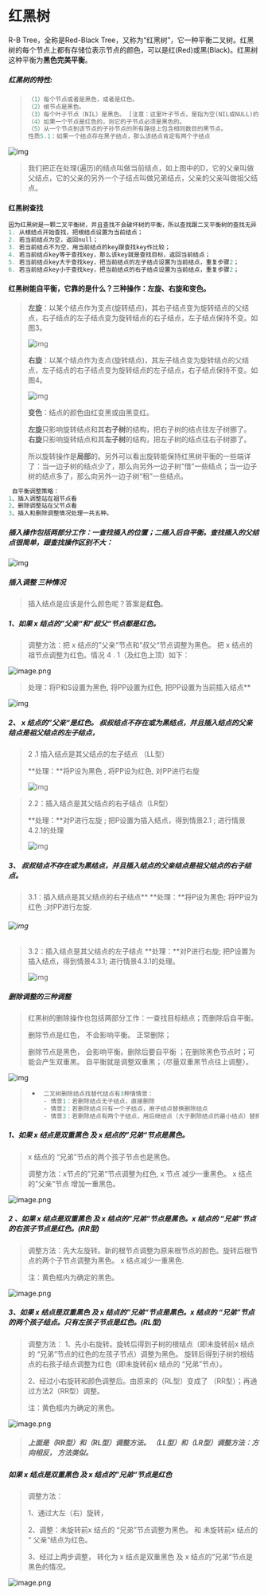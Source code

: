 # 红黑树

   R-B Tree，全称是Red-Black Tree，又称为“红黑树”，它一种平衡二叉树。红黑树的每个节点上都有存储位表示节点的颜色，可以是红(Red)或黑(Black)。红黑树这种平衡为**黑色完美平衡**。

##### 红黑树的特性:

> ```c++
> （1）每个节点或者是黑色，或者是红色。
> （2）根节点是黑色。
> （3）每个叶子节点（NIL）是黑色。 [注意：这里叶子节点，是指为空(NIL或NULL)的叶子节点！]
> （4）如果一个节点是红色的，则它的子节点必须是黑色的。
> （5）从一个节点到该节点的子孙节点的所有路径上包含相同数目的黑节点。
> 性质5.1：如果一个结点存在黑子结点，那么该结点肯定有两个子结点
> ```

![img](https://upload-images.jianshu.io/upload_images/2392382-abedf3ecc733ccd5.png?imageMogr2/auto-orient/strip|imageView2/2/w/772/format/webp)

> 我们把正在处理(遍历)的结点叫做当前结点，如上图中的D，它的父亲叫做父结点，它的父亲的另外一个子结点叫做兄弟结点，父亲的父亲叫做祖父结点。

#### 红黑树查找

```c++
因为红黑树是一颗二叉平衡树，并且查找不会破坏树的平衡，所以查找跟二叉平衡树的查找无异：
1. 从根结点开始查找，把根结点设置为当前结点；
2. 若当前结点为空，返回null；
3. 若当前结点不为空，用当前结点的key跟查找key作比较；
4. 若当前结点key等于查找key，那么该key就是查找目标，返回当前结点；
5. 若当前结点key大于查找key，把当前结点的左子结点设置为当前结点，重复步骤2；
6. 若当前结点key小于查找key，把当前结点的右子结点设置为当前结点，重复步骤2；
```



#### 红黑树能自平衡，它靠的是什么？三种操作：左旋、右旋和变色。

> **左旋**：以某个结点作为支点(旋转结点)，其右子结点变为旋转结点的父结点，右子结点的左子结点变为旋转结点的右子结点，左子结点保持不变。如图3。
>
> ![img](https://upload-images.jianshu.io/upload_images/2392382-a95db442f1b47f8a.png?imageMogr2/auto-orient/strip|imageView2/2/w/1200/format/webp)
>
> **右旋**：以某个结点作为支点(旋转结点)，其左子结点变为旋转结点的父结点，左子结点的右子结点变为旋转结点的左子结点，右子结点保持不变。如图4。
>
> ![img](https://upload-images.jianshu.io/upload_images/2392382-0676a8e2a12e2a0b.png?imageMogr2/auto-orient/strip|imageView2/2/w/1200/format/webp)
>
> **变色**：结点的颜色由红变黑或由黑变红。
>
> **左旋**只影响旋转结点和其**右子树**的结构，把右子树的结点往左子树挪了。
>  **右旋**只影响旋转结点和其**左子树**的结构，把左子树的结点往右子树挪了。
>
> 所以旋转操作是**局部**的。另外可以看出旋转能保持红黑树平衡的一些端详了：当一边子树的结点少了，那么向另外一边子树“借”一些结点；当一边子树的结点多了，那么向另外一边子树“租”一些结点。

```c++
 自平衡调整策略：
1、插入调整站在祖节点看
2、删除调整站在父节点看
3、插入和删除调整情况处理一共五种。
```



##### 插入操作包括两部分工作：一查找插入的位置；二插入后自平衡。查找插入的父结点很简单，跟查找操作区别不大：

![img](https://upload-images.jianshu.io/upload_images/2392382-fa2b78271263d2c8.png?imageMogr2/auto-orient/strip|imageView2/2/format/webp)

##### 插入调整 三种情况

> 插入结点是应该是什么颜色呢？答案是**红色**。

##### 1、如果 x 结点的”父亲“和”叔父“节点都是红色。

> 调整方法：把 x 结点的”父亲“节点和”叔父“节点调整为黑色。 把 x 结点的祖节点调整为红色。情况 4 . 1（及红色上顶）如下：

![image.png](http://ww1.sinaimg.cn/large/00882iMugy1ges7g0pieij30rw0g8myq.jpg)

>处理：将P和S设置为黑色, 将PP设置为红色, 把PP设置为当前插入结点**

![img](https://upload-images.jianshu.io/upload_images/2392382-9f2c746bf0769f49.png?imageMogr2/auto-orient/strip|imageView2/2/w/656/format/webp)



##### 2、 x 结点的”父亲“是红色。 叔叔结点不存在或为黑结点，并且插入结点的父亲结点是祖父结点的左子结点，

> 2 .1 插入结点是其父结点的左子结点   （LL型）
>
> **处理：**将P设为黑色 , 将PP设为红色, 对PP进行右旋
>
> ![img](https://upload-images.jianshu.io/upload_images/2392382-ab4097b750826870.png?imageMogr2/auto-orient/strip|imageView2/2/w/670/format/webp)

> 2.2：插入结点是其父结点的右子结点（LR型）
>
> **处理：**对P进行左旋 ; 把P设置为插入结点，得到情景2.1 ; 进行情景4.2.1的处理
>
> ![img](https://upload-images.jianshu.io/upload_images/2392382-fbfc4f299941cb8b.png?imageMogr2/auto-orient/strip|imageView2/2/w/1024/format/webp)

##### 3、 叔叔结点不存在或为黑结点，并且插入结点的父亲结点是祖父结点的右子结点。

> 3.1：插入结点是其父结点的右子结点**
> **处理：**将P设为黑色; 将PP设为红色 ;对PP进行左旋.

###### ![img](https://upload-images.jianshu.io/upload_images/2392382-2bc24a78b68dae51.png?imageMogr2/auto-orient/strip|imageView2/2/w/622/format/webp)

> 3.2：插入结点是其父结点的左子结点
> **处理：**对P进行右旋; 把P设置为插入结点，得到情景4.3.1; 进行情景4.3.1的处理。
>
> ![img](https://upload-images.jianshu.io/upload_images/2392382-ee1a9027ddcc210a.png?imageMogr2/auto-orient/strip|imageView2/2/w/1016/format/webp)

##### 删除调整的三种调整

> 红黑树的删除操作也包括两部分工作：一查找目标结点；而删除后自平衡。
>
> 删除节点是红色， 不会影响平衡。 正常删除；
>
> 删除节点是黑色， 会影响平衡。删除后要自平衡 ；在删除黑色节点时；可能会产生双重黑。 自平衡就是调整双重黑；（尽量双重黑节点往上调整）。

![img](https://upload-images.jianshu.io/upload_images/2392382-edaf96e55f08c198.png?imageMogr2/auto-orient/strip|imageView2/2/format/webp)

> - ```C++
>    二叉树删除结点找替代结点有3种情情景：
>    - 情景1：若删除结点无子结点，直接删除
>    - 情景2：若删除结点只有一个子结点，用子结点替换删除结点
>    - 情景3：若删除结点有两个子结点，用后继结点（大于删除结点的最小结点）替换删除结点
>    ```

##### 1、如果 x 结点是双重黑色 及 x 结点的”兄弟“节点是黑色。

> x 结点的 “兄弟”节点的两个孩子节点也是黑色。
>
> 调整方法：x节点的”兄弟“节点调整为红色,  x 节点 减少一重黑色。 x 结点的”父亲“节点 增加一重黑色。

![image.png](http://ww1.sinaimg.cn/large/00882iMugy1ges9383znsj30tq0j8406.jpg)

##### 2 、如果 x 结点是双重黑色 及 x 结点的”兄弟“节点是黑色。x 结点的 “兄弟”节点的右孩子节点是红色。(RR型) 

> ​	调整方法：先大左旋转。新的根节点调整为原来根节点的颜色。旋转后根节点的两个子节点调整为黑色。 x 结点减少一重黑色.
>
> 注：黄色框内为确定的黑色。

![image.png](http://ww1.sinaimg.cn/large/00882iMugy1getg4qr88rj30ph0fs44g.jpg)

##### 3、如果 x 结点是双重黑色 及 x 结点的”兄弟“节点是黑色。x 结点的 “兄弟”节点的两个孩子结点。只有左孩子节点是红色。(RL型)

>调整方法：
>1、先小右旋转。旋转后得到子树的根结点（即未旋转前x 结点的 “兄弟”节点的红色的左孩子节点）调整为黑色。 旋转后得到子树的根结点的右孩子结点调整为红色（即未旋转前x 结点的 “兄弟”节点）。
>
>2、经过小右旋转和颜色调整后。由原来的（RL型）变成了 （RR型）；再通过方法2（RR型）调整。
>
>注：黄色框内为确定的黑色。

![image.png](http://ww1.sinaimg.cn/large/00882iMugy1getgllzi9pj30ot0dsn27.jpg)

> ##### 上面是（RR型）和（RL型）调整方法。 （LL型）和（LR型）调整方法：方向相反， 方法类似。

##### 如果 x 结点是双重黑色 及 x 结点的”兄弟“节点是红色

> 调整方法：
>
> 1、通过大左（右）旋转，
>
>  2、调整：未旋转前x 结点的 “兄弟”节点调整为黑色。  和 未旋转前x 结点的 “ 父亲“结点为红色。
>
> 3、经过上两步调整， 转化为 x 结点是双重黑色 及 x 结点的”兄弟“节点是黑色的情况。

![image.png](http://ww1.sinaimg.cn/large/00882iMugy1gethw580k4j30qj0bidm0.jpg)

